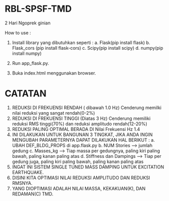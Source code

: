 # RBL-SPSF-TMD
2 Hari Ngoprek ginian

How to use :
1. Install library yang dibutuhkan seperti :
    a. Flask(pip install flask)
    b. Flask_cors (pip install flask-cors)
    c. Scipy(pip install scipy)
    d. numpy(pip install numpy)

2. Run app_flask.py.
3. Buka index.html menggunakan browser.

# CATATAN
1. REDUKSI DI FREKUENSI RENDAH ( dibawah 1.0 Hz) Cenderung memilki nilai reduksi yang sangat rendah(0-2%)
2. REDUKSI DI FREKUENSI TINGGI (Diatas 3 Hz) Cenderung memiliki reduksi RMS tinggi(70%) dan reduksi amplitudo rendah(12-20%)
3. REDUKSI PALING OPTIMAL BERADA DI Nilai Frekuensi Hz 1.4
4. INI DILAKUKAN UNTUK BANGUNAN 3 TINGKAT, JIKA ANDA INGIN MENGUBAH PARAMETERNYA DAPAT DILAKUKAN HAL BERIKUT :
        a. UBAH DEF_BLDG_PROPS di app.flask.py
        b. NUM Stories --> jumlah gedung
        c. Masses_kg --> Tiap massa per gedungnya, paling kiri paling bawah, paling kanan paling atas
        d. Stiffness dan Dampings --> Tiap per gedung juga, paling kiri paling bawah, paling kanan paling atas
5. INGAT INI SISTEM SINGLE TUNED MASS DAMPING UNTUK EXCITATION EARTHQUAKE.
6. DISINI KITA OPTIMASI NILAI REDUKSI AMPLITUDO DAN REDUKSI RMSNYA.
7. YANG DIOPTIMASI ADALAH NILAI MASSA, KEKAKUAN(K), DAN REDAMAN(C) TMD.
